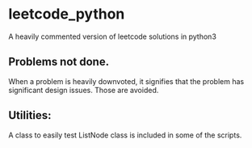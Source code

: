 # leetcode_python

A heavily commented version of leetcode solutions in python3

## Problems not done.

When a problem is heavily downvoted, it signifies that the problem has significant design issues. Those are avoided.

## Utilities:

A class to easily test ListNode class is included in some of the scripts.
